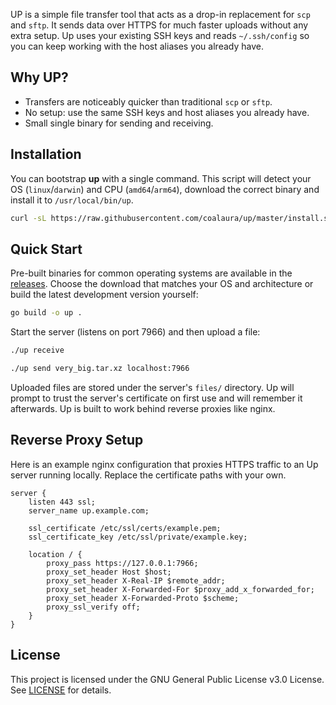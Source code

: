 
UP is a simple file transfer tool that acts as a drop-in replacement for `scp` and `sftp`. It sends data over HTTPS for much faster uploads without any extra setup. Up uses your existing SSH keys and reads `~/.ssh/config` so you can keep working with the host aliases you already have.

## Why UP?

- Transfers are noticeably quicker than traditional `scp` or `sftp`.
- No setup: use the same SSH keys and host aliases you already have.
- Small single binary for sending and receiving.

## Installation

You can bootstrap **up** with a single command.
This script will detect your OS (`linux`/`darwin`) and CPU (`amd64`/`arm64`),
download the correct binary and install it to `/usr/local/bin/up`.

```bash
curl -sL https://raw.githubusercontent.com/coalaura/up/master/install.sh | sh
```

## Quick Start

Pre-built binaries for common operating systems are available in the [releases](https://github.com/coalaura/up/releases/latest). Choose the download that matches your OS and architecture or build the latest development version yourself:

```bash
go build -o up .
```

Start the server (listens on port 7966) and then upload a file:

```bash
./up receive

./up send very_big.tar.xz localhost:7966
```

Uploaded files are stored under the server's `files/` directory. Up will prompt to trust the server's certificate on first use and will remember it afterwards. Up is built to work behind reverse proxies like nginx.

## Reverse Proxy Setup

Here is an example nginx configuration that proxies HTTPS traffic to an Up server running locally. Replace the certificate paths with your own.

```nginx
server {
    listen 443 ssl;
    server_name up.example.com;

    ssl_certificate /etc/ssl/certs/example.pem;
    ssl_certificate_key /etc/ssl/private/example.key;

    location / {
        proxy_pass https://127.0.0.1:7966;
        proxy_set_header Host $host;
        proxy_set_header X-Real-IP $remote_addr;
        proxy_set_header X-Forwarded-For $proxy_add_x_forwarded_for;
        proxy_set_header X-Forwarded-Proto $scheme;
        proxy_ssl_verify off;
    }
}
```

## License

This project is licensed under the GNU General Public License v3.0 License. See [LICENSE](LICENSE) for details.